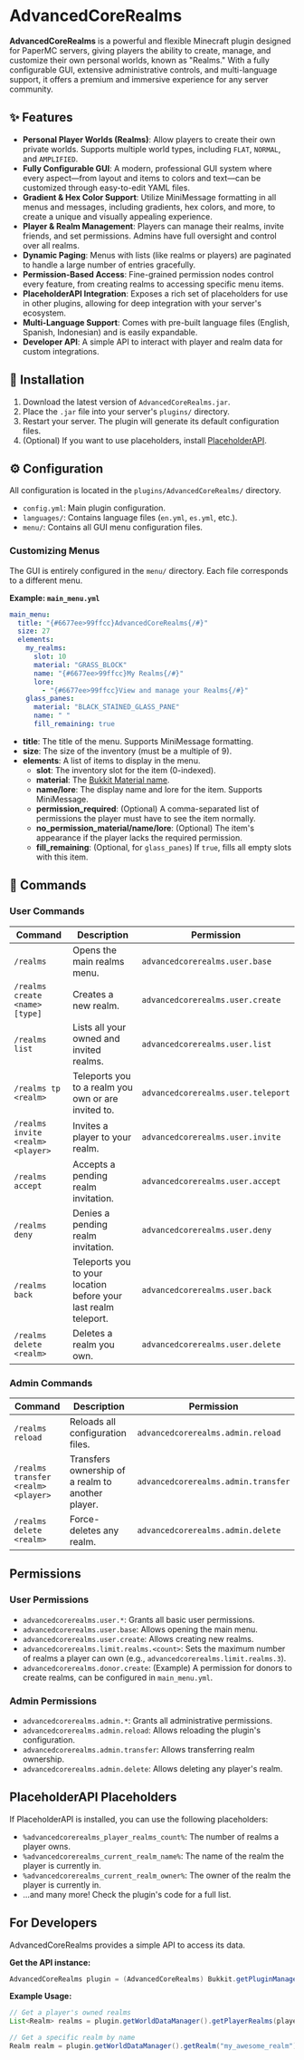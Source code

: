 # AdvancedCoreRealms

**AdvancedCoreRealms** is a powerful and flexible Minecraft plugin designed for PaperMC servers, giving players the ability to create, manage, and customize their own personal worlds, known as "Realms." With a fully configurable GUI, extensive administrative controls, and multi-language support, it offers a premium and immersive experience for any server community.

## ✨ Features

- **Personal Player Worlds (Realms)**: Allow players to create their own private worlds. Supports multiple world types, including `FLAT`, `NORMAL`, and `AMPLIFIED`.
- **Fully Configurable GUI**: A modern, professional GUI system where every aspect—from layout and items to colors and text—can be customized through easy-to-edit YAML files.
- **Gradient & Hex Color Support**: Utilize MiniMessage formatting in all menus and messages, including gradients, hex colors, and more, to create a unique and visually appealing experience.
- **Player & Realm Management**: Players can manage their realms, invite friends, and set permissions. Admins have full oversight and control over all realms.
- **Dynamic Paging**: Menus with lists (like realms or players) are paginated to handle a large number of entries gracefully.
- **Permission-Based Access**: Fine-grained permission nodes control every feature, from creating realms to accessing specific menu items.
- **PlaceholderAPI Integration**: Exposes a rich set of placeholders for use in other plugins, allowing for deep integration with your server's ecosystem.
- **Multi-Language Support**: Comes with pre-built language files (English, Spanish, Indonesian) and is easily expandable.
- **Developer API**: A simple API to interact with player and realm data for custom integrations.

## 🚀 Installation

1.  Download the latest version of `AdvancedCoreRealms.jar`.
2.  Place the `.jar` file into your server's `plugins/` directory.
3.  Restart your server. The plugin will generate its default configuration files.
4.  (Optional) If you want to use placeholders, install [PlaceholderAPI](https://www.spigotmc.org/resources/placeholderapi.6245/).

## ⚙️ Configuration

All configuration is located in the `plugins/AdvancedCoreRealms/` directory.

-   `config.yml`: Main plugin configuration.
-   `languages/`: Contains language files (`en.yml`, `es.yml`, etc.).
-   `menu/`: Contains all GUI menu configuration files.

### Customizing Menus

The GUI is entirely configured in the `menu/` directory. Each file corresponds to a different menu.

**Example: `main_menu.yml`**
```yaml
main_menu:
  title: "{#6677ee>99ffcc}AdvancedCoreRealms{/#}"
  size: 27
  elements:
    my_realms:
      slot: 10
      material: "GRASS_BLOCK"
      name: "{#6677ee>99ffcc}My Realms{/#}"
      lore:
        - "{#6677ee>99ffcc}View and manage your Realms{/#}"
    glass_panes:
      material: "BLACK_STAINED_GLASS_PANE"
      name: " "
      fill_remaining: true
```

-   **title**: The title of the menu. Supports MiniMessage formatting.
-   **size**: The size of the inventory (must be a multiple of 9).
-   **elements**: A list of items to display in the menu.
    -   **slot**: The inventory slot for the item (0-indexed).
    -   **material**: The [Bukkit Material name](https://hub.spigotmc.org/javadocs/spigot/org/bukkit/Material.html).
    -   **name/lore**: The display name and lore for the item. Supports MiniMessage.
    -   **permission_required**: (Optional) A comma-separated list of permissions the player must have to see the item normally.
    -   **no_permission_material/name/lore**: (Optional) The item's appearance if the player lacks the required permission.
    -   **fill_remaining**: (Optional, for `glass_panes`) If `true`, fills all empty slots with this item.

## 💬 Commands

### User Commands
| Command | Description | Permission |
| --- | --- | --- |
| `/realms` | Opens the main realms menu. | `advancedcorerealms.user.base` |
| `/realms create <name> [type]` | Creates a new realm. | `advancedcorerealms.user.create` |
| `/realms list` | Lists all your owned and invited realms. | `advancedcorerealms.user.list` |
| `/realms tp <realm>` | Teleports you to a realm you own or are invited to. | `advancedcorerealms.user.teleport` |
| `/realms invite <realm> <player>` | Invites a player to your realm. | `advancedcorerealms.user.invite` |
| `/realms accept` | Accepts a pending realm invitation. | `advancedcorerealms.user.accept` |
| `/realms deny` | Denies a pending realm invitation. | `advancedcorerealms.user.deny` |
| `/realms back` | Teleports you to your location before your last realm teleport. | `advancedcorerealms.user.back` |
| `/realms delete <realm>` | Deletes a realm you own. | `advancedcorerealms.user.delete` |

### Admin Commands
| Command | Description | Permission |
| --- | --- | --- |
| `/realms reload` | Reloads all configuration files. | `advancedcorerealms.admin.reload` |
| `/realms transfer <realm> <player>` | Transfers ownership of a realm to another player. | `advancedcorerealms.admin.transfer` |
| `/realms delete <realm>` | Force-deletes any realm. | `advancedcorerealms.admin.delete` |

## Permissions

### User Permissions
- `advancedcorerealms.user.*`: Grants all basic user permissions.
- `advancedcorerealms.user.base`: Allows opening the main menu.
- `advancedcorerealms.user.create`: Allows creating new realms.
- `advancedcorerealms.limit.realms.<count>`: Sets the maximum number of realms a player can own (e.g., `advancedcorerealms.limit.realms.3`).
- `advancedcorerealms.donor.create`: (Example) A permission for donors to create realms, can be configured in `main_menu.yml`.

### Admin Permissions
- `advancedcorerealms.admin.*`: Grants all administrative permissions.
- `advancedcorerealms.admin.reload`: Allows reloading the plugin's configuration.
- `advancedcorerealms.admin.transfer`: Allows transferring realm ownership.
- `advancedcorerealms.admin.delete`: Allows deleting any player's realm.

## PlaceholderAPI Placeholders

If PlaceholderAPI is installed, you can use the following placeholders:

- `%advancedcorerealms_player_realms_count%`: The number of realms a player owns.
- `%advancedcorerealms_current_realm_name%`: The name of the realm the player is currently in.
- `%advancedcorerealms_current_realm_owner%`: The owner of the realm the player is currently in.
- ...and many more! Check the plugin's code for a full list.

## For Developers

AdvancedCoreRealms provides a simple API to access its data.

**Get the API instance:**
```java
AdvancedCoreRealms plugin = (AdvancedCoreRealms) Bukkit.getPluginManager().getPlugin("AdvancedCoreRealms");
```

**Example Usage:**
```java
// Get a player's owned realms
List<Realm> realms = plugin.getWorldDataManager().getPlayerRealms(player.getUniqueId());

// Get a specific realm by name
Realm realm = plugin.getWorldDataManager().getRealm("my_awesome_realm");
```